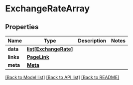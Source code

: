 # ExchangeRateArray

## Properties
Name | Type | Description | Notes
------------ | ------------- | ------------- | -------------
**data** | [**list[ExchangeRate]**](ExchangeRate.md) |  | 
**links** | [**PageLink**](PageLink.md) |  | 
**meta** | [**Meta**](Meta.md) |  | 

[[Back to Model list]](../README.md#documentation-for-models) [[Back to API list]](../README.md#documentation-for-api-endpoints) [[Back to README]](../README.md)


